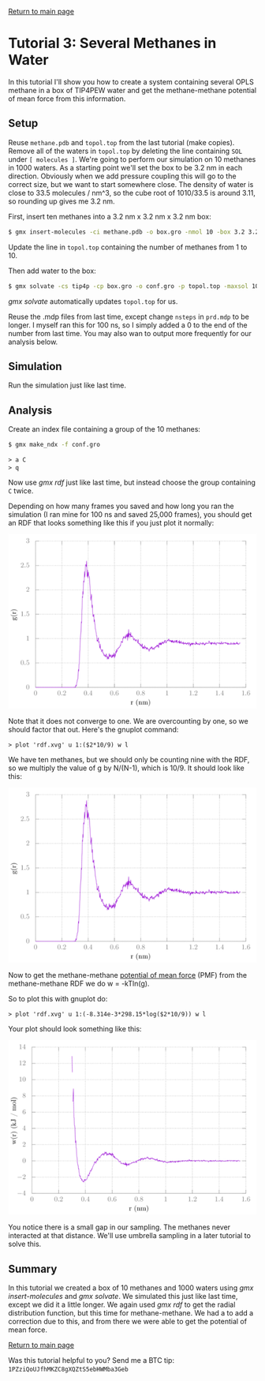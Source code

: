 [Return to main page](https://wesbarnett.github.io/gromacs-tutorials/)

Tutorial 3: Several Methanes in Water
=====================================

In this tutorial I'll show you how to create a system containing several OPLS
methane in a box of TIP4PEW water and get the methane-methane potential of mean
force from this information.

Setup
-----

Reuse `methane.pdb` and `topol.top` from the last tutorial (make copies). Remove
all of the waters in `topol.top` by deleting the line containing `SOL` under `[
molecules ]`. We're going to perform our simulation on 10 methanes in 1000
waters. As a starting point we'll set the box to be 3.2 nm in each direction.
Obviously when we add pressure coupling this will go to the correct size, but we
want to start somewhere close. The density of water is close to 33.5 molecules /
nm^3, so the cube root of 1010/33.5 is around 3.11, so rounding up gives me 3.2
nm.

First, insert ten methanes into a 3.2 nm x 3.2 nm x 3.2 nm box:

```bash
$ gmx insert-molecules -ci methane.pdb -o box.gro -nmol 10 -box 3.2 3.2 3.2
```

Update the line in `topol.top` containing the number of methanes from 1 to 10.

Then add water to the box:

```bash
$ gmx solvate -cs tip4p -cp box.gro -o conf.gro -p topol.top -maxsol 1000
```

*gmx solvate* automatically updates `topol.top` for us.

Reuse the .mdp files from last time, except change `nsteps` in `prd.mdp` to be
longer. I myself ran this for 100 ns, so I simply added a 0 to the end of the
number from last time. You may also wan to output more frequently for our
analysis below.

Simulation
----------

Run the simulation just like last time.

Analysis
--------

Create an index file containing a group of the 10 methanes:

```bash
$ gmx make_ndx -f conf.gro
```
```
> a C
> q
```

Now use *gmx rdf* just like last time, but instead choose the group containing
`C` twice.

Depending on how many frames you saved and how long you ran the simulation (I
ran mine for 100 ns and saved 25,000 frames), you should get an RDF that looks
something like this if you just plot it normally:

![RDF](rdf1.png)

Note that it does not converge to one. We are overcounting by one, so we should
factor that out. Here's the gnuplot command:

```gnuplot
> plot 'rdf.xvg' u 1:($2*10/9) w l
```

We have ten methanes, but we should only be counting nine with the RDF, so we
multiply the value of g by N/(N-1), which is 10/9. It should look like this:

![RDF](rdf2.png)

Now to get the methane-methane [potential of mean
force](https://en.wikipedia.org/wiki/Potential_of_mean_force) (PMF) from the
methane-methane RDF we do w = -kTln(g).

So to plot this with gnuplot do:

```gnuplot
> plot 'rdf.xvg' u 1:(-8.314e-3*298.15*log($2*10/9)) w l
```

Your plot should look something like this:

![PMF](pmf.png)

You notice there is a small gap in our sampling. The methanes never interacted
at that distance. We'll use umbrella sampling in a later tutorial to solve this.

Summary
-------

In this tutorial we created a box of 10 methanes and 1000 waters using *gmx
insert-molecules* and *gmx solvate*. We simulated this just like last time,
except we did it a little longer. We again used *gmx rdf* to get the radial
distribution function, but this time for methane-methane. We had a to add a
correction due to this, and from there we were able to get the potential of mean
force.

[Return to main page](https://wesbarnett.github.io/gromacs-tutorials/)

Was this tutorial helpful to you? Send me a BTC tip:
`1PZziQoUJfhMKZC8gXQZtS5ebHWMba3Geb`
